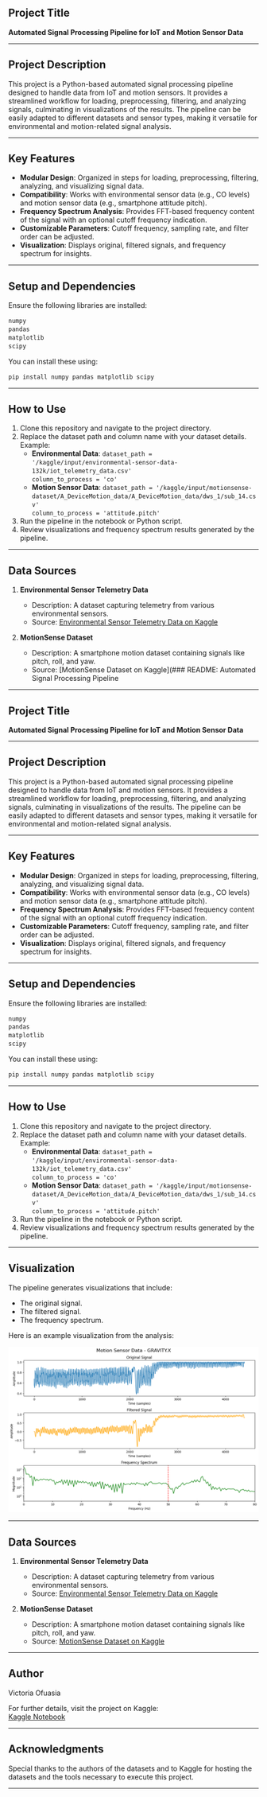 ## **Project Title**  
**Automated Signal Processing Pipeline for IoT and Motion Sensor Data**  

---

## **Project Description**  
This project is a Python-based automated signal processing pipeline designed to handle data from IoT and motion sensors. It provides a streamlined workflow for loading, preprocessing, filtering, and analyzing signals, culminating in visualizations of the results. The pipeline can be easily adapted to different datasets and sensor types, making it versatile for environmental and motion-related signal analysis.  

---

## **Key Features**  
- **Modular Design**: Organized in steps for loading, preprocessing, filtering, analyzing, and visualizing signal data.  
- **Compatibility**: Works with environmental sensor data (e.g., CO levels) and motion sensor data (e.g., smartphone attitude pitch).  
- **Frequency Spectrum Analysis**: Provides FFT-based frequency content of the signal with an optional cutoff frequency indication.  
- **Customizable Parameters**: Cutoff frequency, sampling rate, and filter order can be adjusted.  
- **Visualization**: Displays original, filtered signals, and frequency spectrum for insights.  

---

## **Setup and Dependencies**  
Ensure the following libraries are installed:  
```bash  
numpy  
pandas  
matplotlib  
scipy  
```  
You can install these using:  
```bash  
pip install numpy pandas matplotlib scipy  
```  

---

## **How to Use**  

1. Clone this repository and navigate to the project directory.  
2. Replace the dataset path and column name with your dataset details. Example:  
   - **Environmental Data**: `dataset_path = '/kaggle/input/environmental-sensor-data-132k/iot_telemetry_data.csv'`  
     `column_to_process = 'co'`  
   - **Motion Sensor Data**: `dataset_path = '/kaggle/input/motionsense-dataset/A_DeviceMotion_data/A_DeviceMotion_data/dws_1/sub_14.csv'`  
     `column_to_process = 'attitude.pitch'`  
3. Run the pipeline in the notebook or Python script.  
4. Review visualizations and frequency spectrum results generated by the pipeline.  

---

## **Data Sources**  

1. **Environmental Sensor Telemetry Data**  
   - Description: A dataset capturing telemetry from various environmental sensors.  
   - Source: [Environmental Sensor Telemetry Data on Kaggle](https://www.kaggle.com/code/victoriaofuasia/automated-signal-processing)  

2. **MotionSense Dataset**  
   - Description: A smartphone motion dataset containing signals like pitch, roll, and yaw.  
   - Source: [MotionSense Dataset on Kaggle](### README: Automated Signal Processing Pipeline  

---

## **Project Title**  
**Automated Signal Processing Pipeline for IoT and Motion Sensor Data**  

---

## **Project Description**  
This project is a Python-based automated signal processing pipeline designed to handle data from IoT and motion sensors. It provides a streamlined workflow for loading, preprocessing, filtering, and analyzing signals, culminating in visualizations of the results. The pipeline can be easily adapted to different datasets and sensor types, making it versatile for environmental and motion-related signal analysis.  

---

## **Key Features**  
- **Modular Design**: Organized in steps for loading, preprocessing, filtering, analyzing, and visualizing signal data.  
- **Compatibility**: Works with environmental sensor data (e.g., CO levels) and motion sensor data (e.g., smartphone attitude pitch).  
- **Frequency Spectrum Analysis**: Provides FFT-based frequency content of the signal with an optional cutoff frequency indication.  
- **Customizable Parameters**: Cutoff frequency, sampling rate, and filter order can be adjusted.  
- **Visualization**: Displays original, filtered signals, and frequency spectrum for insights.  

---

## **Setup and Dependencies**  
Ensure the following libraries are installed:  
```bash  
numpy  
pandas  
matplotlib  
scipy  
```  
You can install these using:  
```bash  
pip install numpy pandas matplotlib scipy  
```  

---

## **How to Use**  

1. Clone this repository and navigate to the project directory.  
2. Replace the dataset path and column name with your dataset details. Example:  
   - **Environmental Data**: `dataset_path = '/kaggle/input/environmental-sensor-data-132k/iot_telemetry_data.csv'`  
     `column_to_process = 'co'`  
   - **Motion Sensor Data**: `dataset_path = '/kaggle/input/motionsense-dataset/A_DeviceMotion_data/A_DeviceMotion_data/dws_1/sub_14.csv'`  
     `column_to_process = 'attitude.pitch'`  
3. Run the pipeline in the notebook or Python script.  
4. Review visualizations and frequency spectrum results generated by the pipeline.  

---
## Visualization

The pipeline generates visualizations that include:

- The original signal.
- The filtered signal.
- The frequency spectrum.

Here is an example visualization from the analysis:

![Signal Visualization](example_results/motion_sensor_data_gravityx_higher_sampling_rate.png)

---

## **Data Sources**  

1. **Environmental Sensor Telemetry Data**  
   - Description: A dataset capturing telemetry from various environmental sensors.  
   - Source: [Environmental Sensor Telemetry Data on Kaggle](https://www.kaggle.com/datasets/garystafford/environmental-sensor-data-132k)  

2. **MotionSense Dataset**  
   - Description: A smartphone motion dataset containing signals like pitch, roll, and yaw.  
   - Source: [MotionSense Dataset on Kaggle](https://www.kaggle.com/datasets/malekzadeh/motionsense-dataset)  

---

## **Author**  
Victoria Ofuasia  

For further details, visit the project on Kaggle:  
[Kaggle Notebook](https://www.kaggle.com/code/victoriaofuasia/automated-signal-processing)  

---

## **Acknowledgments**  
Special thanks to the authors of the datasets and to Kaggle for hosting the datasets and the tools necessary to execute this project.  

---

